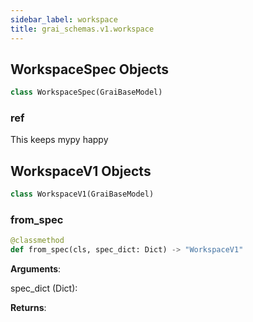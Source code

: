 ```yaml
---
sidebar_label: workspace
title: grai_schemas.v1.workspace
---
```


## WorkspaceSpec Objects

```python
class WorkspaceSpec(GraiBaseModel)
```

### ref

This keeps mypy happy

## WorkspaceV1 Objects

```python
class WorkspaceV1(GraiBaseModel)
```

### from\_spec

```python
@classmethod
def from_spec(cls, spec_dict: Dict) -> "WorkspaceV1"
```

**Arguments**:

  spec_dict (Dict):


**Returns**:
